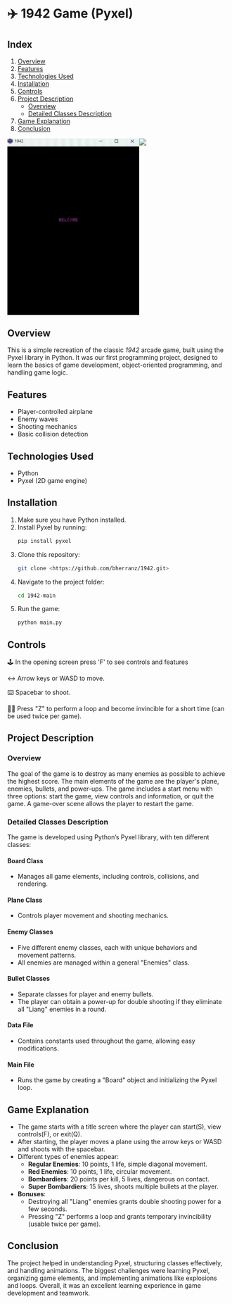 # ✈️ 1942 Game (Pyxel)

## Index

1. [Overview](#overview)
2. [Features](#features)
3. [Technologies Used](#technologies-used)
4. [Installation](#installation)
5. [Controls](#controls)
6. [Project Description](#project-description)
   - [Overview](#overview-1)
   - [Detailed Classes Description](#detailed-classes-description)
7. [Game Explanation](#game-explanation)
8. [Conclusion](#conclusion)

<div style="display: flex; justify-content: space-between; width: 100%;">
  <img src="assets/gifs/start_screen.gif" width="300" />
  <img src="assets/gifs/gameplay.gif" width="300" />
</div>

## Overview

This is a simple recreation of the classic *1942* arcade game, built using the Pyxel library in Python. It was our first programming project, designed to learn the basics of game development, object-oriented programming, and handling game logic.

## Features

- Player-controlled airplane
- Enemy waves
- Shooting mechanics
- Basic collision detection

## Technologies Used

- Python
- Pyxel (2D game engine)

## Installation

1. Make sure you have Python installed.
2. Install Pyxel by running:
   ```sh
   pip install pyxel
   ```
3. Clone this repository:
   ```sh
   git clone <https://github.com/bherranz/1942.git>
   ```
4. Navigate to the project folder:
   ```sh
   cd 1942-main
   ```
5. Run the game:
   ```sh
   python main.py
   ```

## Controls

🕹️ In the opening screen press 'F' to see controls and features

↔️ Arrow keys or WASD to move.

⌨️ Spacebar to shoot.

🤸‍♂️ Press "Z" to perform a loop and become invincible for a short time (can be used twice per game).

## Project Description

### Overview

The goal of the game is to destroy as many enemies as possible to achieve the highest score. The main elements of the game are the player's plane, enemies, bullets, and power-ups. The game includes a start menu with three options: start the game, view controls and information, or quit the game. A game-over scene allows the player to restart the game.

### Detailed Classes Description

The game is developed using Python’s Pyxel library, with ten different classes:

#### Board Class

- Manages all game elements, including controls, collisions, and rendering.

#### Plane Class

- Controls player movement and shooting mechanics.

#### Enemy Classes

- Five different enemy classes, each with unique behaviors and movement patterns.
- All enemies are managed within a general "Enemies" class.

#### Bullet Classes

- Separate classes for player and enemy bullets.
- The player can obtain a power-up for double shooting if they eliminate all "Liang" enemies in a round.

#### Data File

- Contains constants used throughout the game, allowing easy modifications.

#### Main File

- Runs the game by creating a "Board" object and initializing the Pyxel loop.

## Game Explanation

- The game starts with a title screen where the player can start(S), view controls(F), or exit(Q).
- After starting, the player moves a plane using the arrow keys or WASD and shoots with the spacebar.
- Different types of enemies appear:
  - **Regular Enemies**: 10 points, 1 life, simple diagonal movement.
  - **Red Enemies**: 10 points, 1 life, circular movement.
  - **Bombardiers**: 20 points per kill, 5 lives, dangerous on contact.
  - **Super Bombardiers**: 15 lives, shoots multiple bullets at the player.
- **Bonuses**:
  - Destroying all "Liang" enemies grants double shooting power for a few seconds.
  - Pressing "Z" performs a loop and grants temporary invincibility (usable twice per game).

## Conclusion

The project helped in understanding Pyxel, structuring classes effectively, and handling animations. The biggest challenges were learning Pyxel, organizing game elements, and implementing animations like explosions and loops. Overall, it was an excellent learning experience in game development and teamwork.
